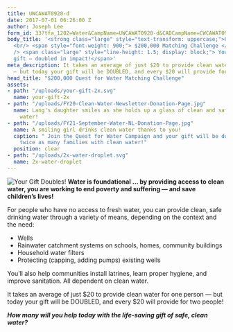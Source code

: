 ```yaml
---
title: UWCAWAT0920-d
date: 2017-07-01 06:26:00 Z
author: Joseph Lee
form_id: 33?tfa_1202=Water&CampName=UWCAWAT0920-d&CADCampName=CWCAWAT0920-d
body_title: '<strong class="large" style="text-transform: uppercase;">Quest for Water</strong>
  <br/> <span style="font-weight: 900;"> $200,000 Matching Challenge </strong><br
  /> <span class="large" style="line-height: 1.5; display: block;"> Your life-saving
  gift — doubled in impact!</span>'
meta_description: It takes an average of just $20 to provide clean water for one person
  — but today your gift will be DOUBLED, and every $20 will provide for two people!
head_title: "$200,000 Quest for Water Matching Challenge"
assets:
- path: "/uploads/your-gift-2x.svg"
  name: your-gift-2x
- path: "/uploads/FY20-Clean-Water-Newsletter-Donation-Page.jpg"
  name: Lang's daughter smiles as she holds up a glass of clean and safe drinking
    water!
- path: "/uploads/FY21-September-Water-NL-Donation-Page.jpg"
  name: A smiling girl drinks clean water thanks to you!
  caption: " Join the Quest for Water Campaign and your gift will be doubled to help
    twice as many families with clean water!"
  position: clear
- path: "/uploads/2x-water-droplet.svg"
  name: 2x-water-droplet
---
```


<img src="/uploads/2x-water-droplet.svg" alt="Your Gift Doubles!" class="small-3 medium-2 right"> **Water is foundational ... by providing access to clean water, you are working to end poverty and suffering — and save children’s lives!**
 
For people who have no access to fresh water, you can provide clean, safe drinking water through a variety of means, depending on the context and the need: 

* Wells 
* Rainwater catchment systems on schools, homes, community buildings 
* Household water filters 
* Protecting (capping, adding pumps) existing wells 

You’ll also help communities install latrines, learn proper hygiene, and improve sanitation. All dependent on clean water. 

It takes an average of just $20 to provide clean water for one person — but today your gift will be DOUBLED, and every $20 will provide for two people! 

***How many will you help today with the life-saving gift of safe, clean water?***
